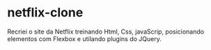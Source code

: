 # netflix-clone
 Recriei o site da Netflix treinando Html, Css, javaScrip, posicionando elementos com Flexbox e utilando plugins do JQuery.
